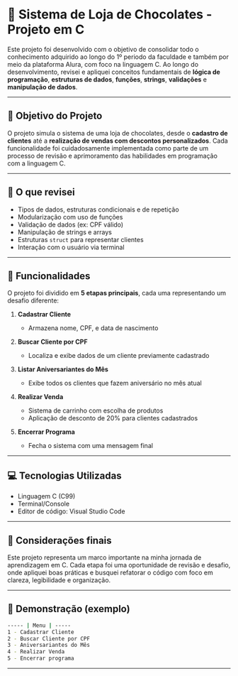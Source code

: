 # 🍫 Sistema de Loja de Chocolates - Projeto em C

Este projeto foi desenvolvido com o objetivo de consolidar todo o conhecimento adquirido ao longo do 1º periodo da faculdade e também por meio da plataforma Alura, com foco na linguagem C. Ao longo do desenvolvimento, revisei e apliquei conceitos fundamentais de **lógica de programação**, **estruturas de dados**, **funções**, **strings**, **validações** e **manipulação de dados**.

---

## 🎯 Objetivo do Projeto

O projeto simula o sistema de uma loja de chocolates, desde o **cadastro de clientes** até a **realização de vendas com descontos personalizados**. Cada funcionalidade foi cuidadosamente implementada como parte de um processo de revisão e aprimoramento das habilidades em programação com a linguagem C.

---

## 🧠 O que revisei

* Tipos de dados, estruturas condicionais e de repetição
* Modularização com uso de funções
* Validação de dados (ex: CPF válido)
* Manipulação de strings e arrays
* Estruturas `struct` para representar clientes
* Interação com o usuário via terminal

---

## 🔧 Funcionalidades

O projeto foi dividido em **5 etapas principais**, cada uma representando um desafio diferente:

1. **Cadastrar Cliente**

   * Armazena nome, CPF, e data de nascimento
2. **Buscar Cliente por CPF**

   * Localiza e exibe dados de um cliente previamente cadastrado
3. **Listar Aniversariantes do Mês**

   * Exibe todos os clientes que fazem aniversário no mês atual
4. **Realizar Venda**

   * Sistema de carrinho com escolha de produtos
   * Aplicação de desconto de 20% para clientes cadastrados
5. **Encerrar Programa**

   * Fecha o sistema com uma mensagem final

---

## 💻 Tecnologias Utilizadas

* Linguagem C (C99)
* Terminal/Console
* Editor de código: Visual Studio Code

---

## 🏁 Considerações finais

Este projeto representa um marco importante na minha jornada de aprendizagem em C. Cada etapa foi uma oportunidade de revisão e desafio, onde apliquei boas práticas e busquei refatorar o código com foco em clareza, legibilidade e organização.

---

## 📸 Demonstração (exemplo)

```bash
----- | Menu | -----
1 - Cadastrar Cliente
2 - Buscar Cliente por CPF
3 - Aniversariantes do Mês
4 - Realizar Venda
5 - Encerrar programa
```

---
